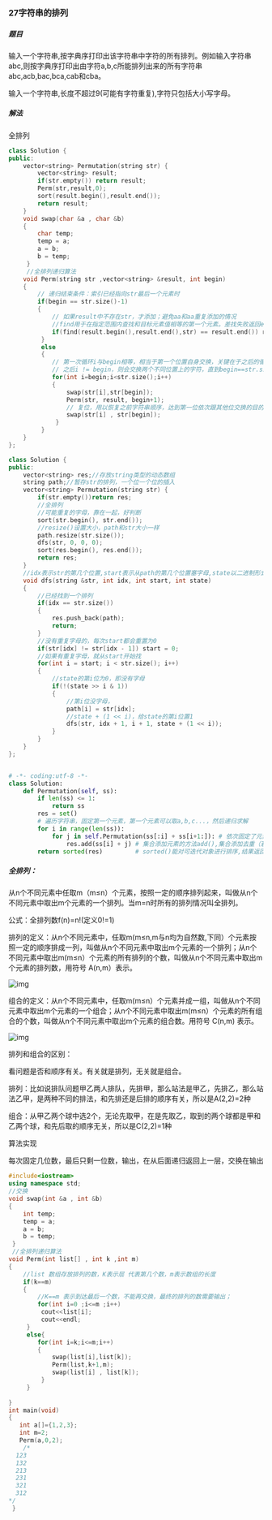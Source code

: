 ### 27字符串的排列

##### 题目

输入一个字符串,按字典序打印出该字符串中字符的所有排列。例如输入字符串abc,则按字典序打印出由字符a,b,c所能排列出来的所有字符串abc,acb,bac,bca,cab和cba。

输入一个字符串,长度不超过9(可能有字符重复),字符只包括大小写字母。

##### 解法

全排列

```C++
class Solution {
public:
    vector<string> Permutation(string str) {
		vector<string> result;
        if(str.empty()) return result; 
        Perm(str,result,0);
        sort(result.begin(),result.end()); 
        return result;
    }
    void swap(char &a , char &b)
    {
        char temp;
        temp = a;
        a = b;
        b = temp;
     } 
     //全排列递归算法
    void Perm(string str ,vector<string> &result, int begin) 
    {
        // 递归结束条件：索引已经指向str最后一个元素时
        if(begin == str.size()-1)
        {
            // 如果result中不存在str，才添加；避免aa和aa重复添加的情况
            //find用于在指定范围内查找和目标元素值相等的第一个元素。差找失败返回end迭代器
            if(find(result.begin(),result.end(),str) == result.end()) result.push_back(str);
         } 
         else
         { 
			// 第一次循环i与begin相等，相当于第一个位置自身交换，关键在于之后的循环，
            // 之后i != begin，则会交换两个不同位置上的字符，直到begin==str.size()-1，进行输出；
            for(int i=begin;i<str.size();i++)
            {
                swap(str[i],str[begin]);
                Perm(str, result, begin+1);
                // 复位，用以恢复之前字符串顺序，达到第一位依次跟其他位交换的目的
                swap(str[i] , str[begin]);
             }
         }
    }
};
```



```c++
class Solution {
public:
    vector<string> res;//存放string类型的动态数组
    string path;//暂存str的排列，一个位一个位的插入
    vector<string> Permutation(string str) {
        if(str.empty())return res;
        //全排列
        //可能重复的字母，靠在一起，好判断
        sort(str.begin(), str.end());
        //resize()设置大小，path和str大小一样
        path.resize(str.size());    
        dfs(str, 0, 0, 0);
        sort(res.begin(), res.end());
        return res;
    }
    //idx表示str的第几个位置,start表示从path的第几个位置塞字母,state以二进制形式存在，表示path的该位置有没有字母
    void dfs(string &str, int idx, int start, int state)
    {
        //已经找到一个排列
        if(idx == str.size())
        {
            res.push_back(path);
            return;
        }
        //没有重复字母的，每次start都会重置为0
        if(str[idx] != str[idx - 1]) start = 0;
        //如果有重复字母，就从start开始找
        for(int i = start; i < str.size(); i++)
        {    
            //state的第i位为0，即没有字母
            if(!(state >> i & 1))
            {
                //第i位没字母，
                path[i] = str[idx];
                //state + (1 << i)，给state的第i位置1
                dfs(str, idx + 1, i + 1, state + (1 << i));
            }
        }
    }
};
```



```python

# -*- coding:utf-8 -*-
class Solution:
    def Permutation(self, ss):
        if len(ss) <= 1:
            return ss
        res = set()
        # 遍历字符串，固定第一个元素，第一个元素可以取a,b,c...，然后递归求解
        for i in range(len(ss)):
            for j in self.Permutation(ss[:i] + ss[i+1:]): # 依次固定了元素，其他的全排列（递归求解）
                res.add(ss[i] + j) # 集合添加元素的方法add(),集合添加去重（若存在重复字符，排列后会存在相同，如baa,baa）
        return sorted(res)         # sorted()能对可迭代对象进行排序,结果返回一个新的list
```



##### 全排列：

从n个不同元素中任取m（m≤n）个元素，按照一定的顺序排列起来，叫做从n个不同元素中取出m个元素的一个排列。当m=n时所有的排列情况叫全排列。

公式：全排列数f(n)=n!(定义0!=1)



排列的定义：从n个不同元素中，任取m(m≤n,m与n均为自然数,下同）个元素按照一定的顺序排成一列，叫做从n个不同元素中取出m个元素的一个排列；从n个不同元素中取出m(m≤n）个元素的所有排列的个数，叫做从n个不同元素中取出m个元素的排列数，用符号 A(n,m）表示。

![img](https://img-blog.csdn.net/20180405003715959)

组合的定义：从n个不同元素中，任取m(m≤n）个元素并成一组，叫做从n个不同元素中取出m个元素的一个组合；从n个不同元素中取出m(m≤n）个元素的所有组合的个数，叫做从n个不同元素中取出m个元素的组合数。用符号 C(n,m) 表示。

![img](https://img-blog.csdn.net/20180405003733012)

排列和组合的区别：

看问题是否和顺序有关。有关就是排列，无关就是组合。

排列：比如说排队问题甲乙两人排队，先排甲，那么站法是甲乙，先排乙，那么站法乙甲，是两种不同的排法，和先排还是后排的顺序有关，所以是A(2,2)=2种

组合：从甲乙两个球中选2个，无论先取甲，在是先取乙，取到的两个球都是甲和乙两个球，和先后取的顺序无关，所以是C(2,2)=1种



算法实现

每次固定几位数，最后只剩一位数，输出，在从后面递归返回上一层，交换在输出

```C++
#include<iostream>
using namespace std;
//交换
void swap(int &a , int &b)
{
	int temp;
	temp = a;
	a = b;
	b = temp;
 } 
 //全排列递归算法
void Perm(int list[] , int k ,int m) 
{
	//list 数组存放排列的数，K表示层 代表第几个数，m表示数组的长度
	if(k==m)
	{
		//K==m 表示到达最后一个数，不能再交换，最终的排列的数需要输出；
		for(int i=0 ;i<=m ;i++)
		 cout<<list[i];
		 cout<<endl; 
	 } 
	 else{
	 	for(int i=k;i<=m;i++)
	 	{
	 		swap(list[i],list[k]);
	 		Perm(list,k+1,m);
	 		swap(list[i] , list[k]);
		 }
	 }
	 
}
int main(void)
{
   int a[]={1,2,3};
   int m=2;
   Perm(a,0,2);
	/*
  123
  132
  213
  231
  321
  312
*/
 } 
```



